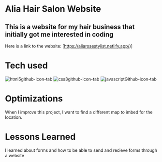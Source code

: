 # Alia Hair Salon Website
## This is a website for my hair business that initially got me interested in coding 

Here is a link to the website: [https://aliarosestylist.netlify.app/)]

# Tech used

![html5github-icon-tab](https://user-images.githubusercontent.com/98843063/175825359-472b01a1-0ddb-46f1-b880-386f655bbc02.svg)
![css3github-icon-tab](https://user-images.githubusercontent.com/98843063/175825800-820a74c1-69f0-49cd-b590-5f87354085fa.svg)
![javascriptGithub-icon-tab](https://user-images.githubusercontent.com/98843063/175825377-10be284f-dbb9-4b3d-ac69-7b54b5743764.svg)


# Optimizations

When I improve this project, I want to find a different map to imbed for the location.

# Lessons Learned

I learned about forms and how to be able to send and recieve forms through a website
